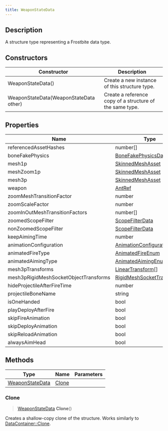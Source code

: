 ```yaml
---
title: WeaponStateData
---
```

## Description

A structure type representing a Frostbite data type.

## Constructors

| Constructor                            | Description                                              |
| -------------------------------------- | -------------------------------------------------------- |
| WeaponStateData()                      | Create a new instance of this structure type.            |
| WeaponStateData(WeaponStateData other) | Create a reference copy of a structure of the same type. |

## Properties

| Name                                  | Type                                                        | Description |
| ------------------------------------- | ----------------------------------------------------------- | ----------- |
| referencedAssetHashes                 | number\[\]                                                  |             |
| boneFakePhysics                       | [BoneFakePhysicsData](/vext/ref/fb/bonefakephysicsdata/)\[\]              |             |
| mesh1p                                | [SkinnedMeshAsset](/vext/ref/fb/skinnedmeshasset/)                        |             |
| meshZoom1p                            | [SkinnedMeshAsset](/vext/ref/fb/skinnedmeshasset/)                        |             |
| mesh3p                                | [SkinnedMeshAsset](/vext/ref/fb/skinnedmeshasset/)                        |             |
| weapon                                | [AntRef](/vext/ref/fb/antref/)                                            |             |
| zoomMeshTransitionFactor              | number                                                      |             |
| zoomScaleFactor                       | number                                                      |             |
| zoomInOutMeshTransitionFactors        | number\[\]                                                  |             |
| zoomedScopeFilter                     | [ScopeFilterData](/vext/ref/fb/scopefilterdata/)                          |             |
| nonZoomedScopeFilter                  | [ScopeFilterData](/vext/ref/fb/scopefilterdata/)                          |             |
| keepAimingTime                        | number                                                      |             |
| animationConfiguration                | [AnimationConfigurationData](/vext/ref/fb/animationconfigurationdata/)    |             |
| animatedFireType                      | [AnimatedFireEnum](/vext/ref/fb/animatedfireenum/)                        |             |
| animatedAimingType                    | [AnimatedAimingEnum](/vext/ref/fb/animatedaimingenum/)                    |             |
| mesh3pTransforms                      | [LinearTransform](/vext/ref/shared/class/lineartransform)\[\] |             |
| mesh3pRigidMeshSocketObjectTransforms | [RigidMeshSocketTransform](/vext/ref/fb/rigidmeshsockettransform/)\[\]    |             |
| hideProjectileAfterFireTime           | number                                                      |             |
| projectileBoneName                    | string                                                      |             |
| isOneHanded                           | bool                                                        |             |
| playDeployAfterFire                   | bool                                                        |             |
| skipFireAnimation                     | bool                                                        |             |
| skipDeployAnimation                   | bool                                                        |             |
| skipReloadAnimation                   | bool                                                        |             |
| alwaysAimHead                         | bool                                                        |             |

## Methods

| Type                               | Name            | Parameters |
| ---------------------------------- | --------------- | ---------- |
| [WeaponStateData](/vext/ref/fb/weaponstatedata/) | [Clone](#clone) |            |

### Clone

> [WeaponStateData](/vext/ref/fb/weaponstatedata/) **Clone**()

Creates a shallow-copy clone of the structure. Works similarly to [DataContainer::Clone](/vext/ref/shared/class/datacontainer#clone).
